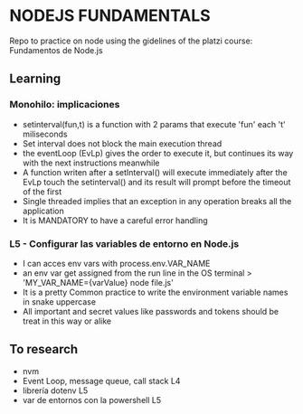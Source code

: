 # NODEJS FUNDAMENTALS

Repo to practice on node using the gidelines of the platzi course: Fundamentos de Node.js

## Learning

### Monohilo: implicaciones
- setinterval(fun,t) is a function with 2 params that execute 'fun' each 't' miliseconds
- Set interval does not block the main execution thread
- the eventLoop (EvLp) gives the order to execute it, but continues its way with the next instructions meanwhile
- A function writen after a setInterval() will execute immediately after the EvLp touch the setinterval() and its result will prompt before the timeout of the first
- Single threaded implies that an exception in any operation breaks all the application
- It is MANDATORY to have a careful error handling

### L5 - Configurar las variables de entorno en Node.js

- I can acces env vars with process.env.VAR_NAME
- an env var get assigned from the run line in the OS terminal > 'MY_VAR_NAME={varValue} node file.js'
- It is a pretty Common practice to write the environment variable names in snake uppercase
- All important and secret values like passwords and tokens should be treat in this way or alike


## To research

- nvm
- Event Loop, message queue, call stack L4
- librería dotenv L5
- var de entornos con la powershell L5